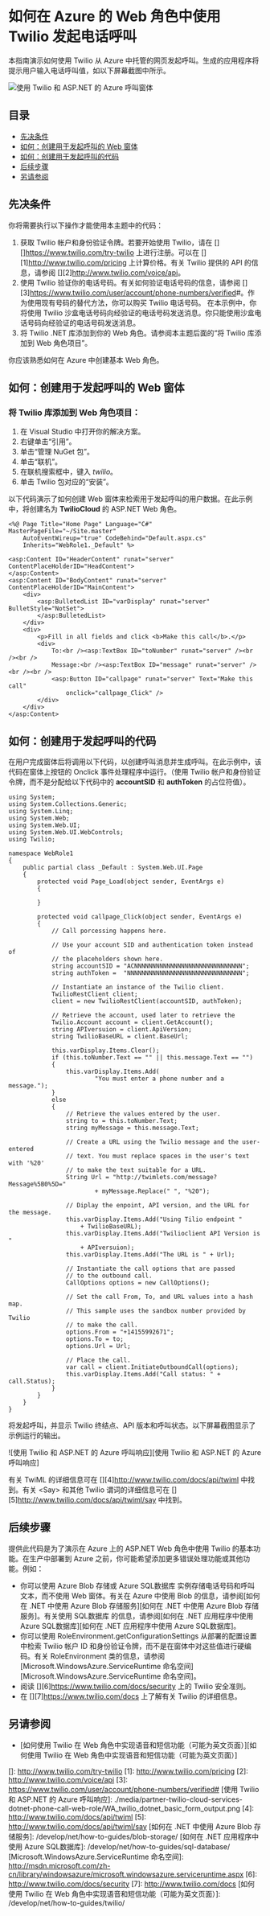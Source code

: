 <properties linkid="develop-net-how-to-twilio-phone-call" urlDisplayName="Twilio Phone Call" pageTitle="How to make a phone call from Twilio (.NET) - Azure" metaKeywords="Azure .NET Twilio, Azure Twilio, Azure phone calls, Azure twilio, Azure SMS, Azure SMS, Azure voice calls, azure voice calls, Azure text messages, Azure text messages, ASP.NET twilio Azure" description="Learn how to make a phone call and send a SMS message with the Twilio API service on Azure. Code samples written in .NET." metaCanonical="" services="" documentationCenter=".NET" title="How to make a phone call using Twilio in a web role on Azure" authors="larryf" solutions="" manager="" editor="" />
<tags ms.service=""
    ms.date="11/25/2014"
    wacn.date="04/11/2015"
    />

# 如何在 Azure 的 Web 角色中使用 Twilio 发起电话呼叫

本指南演示如何使用 Twilio 从 Azure 中托管的网页发起呼叫。生成的应用程序将提示用户输入电话呼叫值，如以下屏幕截图中所示。

![使用 Twilio 和 ASP.NET 的 Azure 呼叫窗体][使用 Twilio 和 ASP.NET 的 Azure 呼叫窗体]

## 目录

-   [先决条件][先决条件]
-   [如何：创建用于发起呼叫的 Web 窗体][如何：创建用于发起呼叫的 Web 窗体]
-   [如何：创建用于发起呼叫的代码][如何：创建用于发起呼叫的代码]
-   [后续步骤][后续步骤]
-   [另请参阅][另请参阅]

## <a name="twilio-prereqs"></a> 先决条件

你将需要执行以下操作才能使用本主题中的代码：

1.  获取 Twilio 帐户和身份验证令牌。若要开始使用 Twilio，请在 [][]<https://www.twilio.com/try-twilio></a> 上进行注册。可以在 [][1]<http://www.twilio.com/pricing></a> 上计算价格。有关 Twilio 提供的 API 的信息，请参阅 [][2]<http://www.twilio.com/voice/api></a>。
2.  使用 Twilio 验证你的电话号码。有关如何验证电话号码的信息，请参阅 [][3]<https://www.twilio.com/user/account/phone-numbers/verified>\#</a>。作为使用现有号码的替代方法，你可以购买 Twilio 电话号码。
    在本示例中，你将使用 Twilio 沙盒电话号码向经验证的电话号码发送消息。你只能使用沙盒电话号码向经验证的电话号码发送消息。
3.  将 Twilio .NET 库添加到你的 Web 角色。请参阅本主题后面的“将 Twilio 库添加到 Web 角色项目”。

你应该熟悉如何在 Azure 中创建基本 Web 角色。

## <a name="howtocreateform"></a>如何：创建用于发起呼叫的 Web 窗体

### <span id="use_nuget"></span></a>将 Twilio 库添加到 Web 角色项目：

1.  在 Visual Studio 中打开你的解决方案。
2.  右键单击“引用”。
3.  单击“管理 NuGet 包”。
4.  单击“联机”。
5.  在联机搜索框中，键入 *twilio*。
6.  单击 Twilio 包对应的“安装”。

以下代码演示了如何创建 Web 窗体来检索用于发起呼叫的用户数据。在此示例中，将创建名为 **TwilioCloud** 的 ASP.NET Web 角色。

    <%@ Page Title="Home Page" Language="C#" MasterPageFile="~/Site.master"
        AutoEventWireup="true" CodeBehind="Default.aspx.cs"
        Inherits="WebRole1._Default" %>

    <asp:Content ID="HeaderContent" runat="server" ContentPlaceHolderID="HeadContent">
    </asp:Content>
    <asp:Content ID="BodyContent" runat="server" ContentPlaceHolderID="MainContent">
        <div>
            <asp:BulletedList ID="varDisplay" runat="server" BulletStyle="NotSet">
            </asp:BulletedList>
        </div>
        <div>
            <p>Fill in all fields and click <b>Make this call</b>.</p>
            <div>
                To:<br /><asp:TextBox ID="toNumber" runat="server" /><br /><br />
                Message:<br /><asp:TextBox ID="message" runat="server" /><br /><br />
                <asp:Button ID="callpage" runat="server" Text="Make this call"
                    onclick="callpage_Click" />
            </div>
        </div>
    </asp:Content>

## <span id="howtocreatecode"></span></a>如何：创建用于发起呼叫的代码

在用户完成窗体后将调用以下代码，以创建呼叫消息并生成呼叫。在此示例中，该代码在窗体上按钮的 Onclick 事件处理程序中运行。（使用 Twilio 帐户和身份验证令牌，而不是分配给以下代码中的 **accountSID** 和 **authToken** 的占位符值）。

    using System;
    using System.Collections.Generic;
    using System.Linq;
    using System.Web;
    using System.Web.UI;
    using System.Web.UI.WebControls;
    using Twilio;

    namespace WebRole1
    {
        public partial class _Default : System.Web.UI.Page
        {
            protected void Page_Load(object sender, EventArgs e)
            {

            }

            protected void callpage_Click(object sender, EventArgs e)
            {
                // Call porcessing happens here.

                // Use your account SID and authentication token instead of
                // the placeholders shown here.
                string accountSID = "ACNNNNNNNNNNNNNNNNNNNNNNNNNNNNNN";
                string authToken =  "NNNNNNNNNNNNNNNNNNNNNNNNNNNNNNNN";

                // Instantiate an instance of the Twilio client.
                TwilioRestClient client;
                client = new TwilioRestClient(accountSID, authToken);

                // Retrieve the account, used later to retrieve the
                Twilio.Account account = client.GetAccount();
                string APIversuion = client.ApiVersion;
                string TwilioBaseURL = client.BaseUrl;

                this.varDisplay.Items.Clear();
                if (this.toNumber.Text == "" || this.message.Text == "")
                {
                    this.varDisplay.Items.Add(
                            "You must enter a phone number and a message.");
                }
                else
                {
                    // Retrieve the values entered by the user.
                    string to = this.toNumber.Text;
                    string myMessage = this.message.Text;

                    // Create a URL using the Twilio message and the user-entered
                    // text. You must replace spaces in the user's text with '%20'
                    // to make the text suitable for a URL.
                    String Url = "http://twimlets.com/message?Message%5B0%5D="
                            + myMessage.Replace(" ", "%20");

                    // Diplay the enpoint, API version, and the URL for the message.
                    this.varDisplay.Items.Add("Using Tilio endpoint "
                        + TwilioBaseURL);
                    this.varDisplay.Items.Add("Twilioclient API Version is "
                        + APIversuion);
                    this.varDisplay.Items.Add("The URL is " + Url);

                    // Instantiate the call options that are passed
                    // to the outbound call.
                    CallOptions options = new CallOptions();

                    // Set the call From, To, and URL values into a hash map.
                    // This sample uses the sandbox number provided by Twilio
                    // to make the call.
                    options.From = "+14155992671";
                    options.To = to;
                    options.Url = Url;

                    // Place the call.
                    var call = client.InitiateOutboundCall(options);
                    this.varDisplay.Items.Add("Call status: " + call.Status);
                }
            }
        }
    }

将发起呼叫，并显示 Twilio 终结点、API 版本和呼叫状态。以下屏幕截图显示了示例运行的输出。

![使用 Twilio 和 ASP.NET 的 Azure 呼叫响应][使用 Twilio 和 ASP.NET 的 Azure 呼叫响应]

有关 TwiML 的详细信息可在 [][4]<http://www.twilio.com/docs/api/twiml></a> 中找到。有关 \<Say\> 和其他 Twilio 谓词的详细信息可在 [][5]<http://www.twilio.com/docs/api/twiml/say></a> 中找到。

## <span id="nextsteps"></span></a>后续步骤

提供此代码是为了演示在 Azure 上的 ASP.NET Web 角色中使用 Twilio 的基本功能。在生产中部署到 Azure 之前，你可能希望添加更多错误处理功能或其他功能。例如：

-   你可以使用 Azure Blob 存储或 Azure SQL数据库 实例存储电话号码和呼叫文本，而不使用 Web 窗体。有关在 Azure 中使用 Blob 的信息，请参阅[如何在 .NET 中使用 Azure Blob 存储服务][如何在 .NET 中使用 Azure Blob 存储服务]。有关使用 SQL数据库 的信息，请参阅[如何在 .NET 应用程序中使用 Azure SQL数据库][如何在 .NET 应用程序中使用 Azure SQL数据库]。
-   你可以使用 RoleEnvironment.getConfigurationSettings 从部署的配置设置中检索 Twilio 帐户 ID 和身份验证令牌，而不是在窗体中对这些值进行硬编码。有关 RoleEnvironment 类的信息，请参阅 [Microsoft.WindowsAzure.ServiceRuntime 命名空间][Microsoft.WindowsAzure.ServiceRuntime 命名空间]。
-   阅读 [][6]<https://www.twilio.com/docs/security></a> 上的 Twilio 安全准则。
-   在 [][7]<https://www.twilio.com/docs></a> 上了解有关 Twilio 的详细信息。

## <span id="seealso"></span></a>另请参阅

-   [如何使用 Twilio 在 Web 角色中实现语音和短信功能（可能为英文页面）][如何使用 Twilio 在 Web 角色中实现语音和短信功能（可能为英文页面）]

  [使用 Twilio 和 ASP.NET 的 Azure 呼叫窗体]: ./media/partner-twilio-cloud-services-dotnet-phone-call-web-role/WA_twilio_dotnet_basic_form.png
  [先决条件]: #twilio-prereqs
  [如何：创建用于发起呼叫的 Web 窗体]: #howtocreateform
  [如何：创建用于发起呼叫的代码]: #howtocreatecode
  [后续步骤]: #nextsteps
  [另请参阅]: #seealso
  []: http://www.twilio.com/try-twilio
  [1]: http://www.twilio.com/pricing
  [2]: http://www.twilio.com/voice/api
  [3]: https://www.twilio.com/user/account/phone-numbers/verified#
  [使用 Twilio 和 ASP.NET 的 Azure 呼叫响应]: ./media/partner-twilio-cloud-services-dotnet-phone-call-web-role/WA_twilio_dotnet_basic_form_output.png
  [4]: http://www.twilio.com/docs/api/twiml
  [5]: http://www.twilio.com/docs/api/twiml/say
  [如何在 .NET 中使用 Azure Blob 存储服务]: /develop/net/how-to-guides/blob-storage/
  [如何在 .NET 应用程序中使用 Azure SQL数据库]: /develop/net/how-to-guides/sql-database/
  [Microsoft.WindowsAzure.ServiceRuntime 命名空间]: http://msdn.microsoft.com/zh-cn/library/windowsazure/microsoft.windowsazure.serviceruntime.aspx
  [6]: http://www.twilio.com/docs/security
  [7]: http://www.twilio.com/docs
  [如何使用 Twilio 在 Web 角色中实现语音和短信功能（可能为英文页面）]: /develop/net/how-to-guides/twilio/
